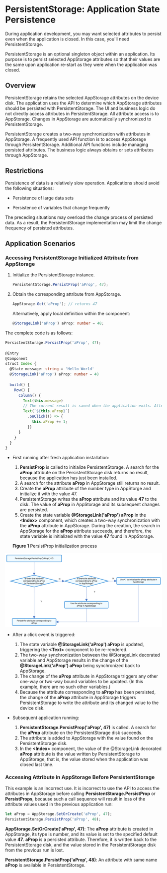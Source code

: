 # PersistentStorage: Application State Persistence


During application development, you may want selected attributes to persist even when the application is closed. In this case, you'll need PersistentStorage.


PersistentStorage is an optional singleton object within an application. Its purpose is to persist selected AppStorage attributes so that their values are the same upon application re-start as they were when the application was closed.


## Overview

PersistentStorage retains the selected AppStorage attributes on the device disk. The application uses the API to determine which AppStorage attributes should be persisted with PersistentStorage. The UI and business logic do not directly access attributes in PersistentStorage. All attribute access is to AppStorage. Changes in AppStorage are automatically synchronized to PersistentStorage.

PersistentStorage creates a two-way synchronization with attributes in AppStorage. A frequently used API function is to access AppStorage through PersistentStorage. Additional API functions include managing persisted attributes. The business logic always obtains or sets attributes through AppStorage.


## Restrictions

Persistence of data is a relatively slow operation. Applications should avoid the following situations:

- Persistence of large data sets

- Persistence of variables that change frequently

The preceding situations may overload the change process of persisted data. As a result, the PersistentStorage implementation may limit the change frequency of persisted attributes.


## Application Scenarios


### Accessing PersistentStorage Initialized Attribute from AppStorage

1. Initialize the PersistentStorage instance.

   ```ts
   PersistentStorage.PersistProp('aProp', 47);
   ```

2. Obtain the corresponding attribute from AppStorage.

   ```ts
   AppStorage.Get('aProp'); // returns 47
   ```

   Alternatively, apply local definition within the component:


   ```ts
   @StorageLink('aProp') aProp: number = 48;
   ```

The complete code is as follows:


```ts
PersistentStorage.PersistProp('aProp', 47);

@Entry
@Component
struct Index {
  @State message: string = 'Hello World'
  @StorageLink('aProp') aProp: number = 48

  build() {
    Row() {
      Column() {
        Text(this.message)
        // The current result is saved when the application exits. After the restart, the last saved result is displayed.
        Text(`${this.aProp}`)
          .onClick(() => {
            this.aProp += 1;
          })
      }
    }
  }
}
```

- First running after fresh application installation:
  1. **PersistProp** is called to initialize PersistentStorage. A search for the **aProp** attribute on the PersistentStorage disk returns no result, because the application has just been installed.  
  2. A search for the attribute **aProp** in AppStorage still returns no result.
  3. Create the **aProp** attribute of the number type in AppStorge and initialize it with the value 47.
  4. PersistentStorage writes the **aProp** attribute and its value **47** to the disk. The value of **aProp** in AppStorage and its subsequent changes are persisted.
  5. Create the state variable **\@StorageLink('aProp') aProp** in the **\<Index>** component, which creates a two-way synchronization with the **aProp** attribute in AppStorage. During the creation, the search in AppStorage for the **aProp** attribute succeeds, and therefore, the state variable is initialized with the value **47** found in AppStorage.

  **Figure 1** PersistProp initialization process 

![en-us_image_0000001553348833](figures/en-us_image_0000001553348833.png)

- After a click event is triggered:
  1. The state variable **\@StorageLink('aProp') aProp** is updated, triggering the **\<Text>** component to be re-rendered.
  2. The two-way synchronization between the \@StorageLink decorated variable and AppStorage results in the change of the **\@StorageLink('aProp') aProp** being synchronized back to AppStorage.
  3. The change of the **aProp** attribute in AppStorage triggers any other one-way or two-way bound variables to be updated. (In this example, there are no such other variables.)
  4. Because the attribute corresponding to **aProp** has been persisted, the change of the **aProp** attribute in AppStorage triggers PersistentStorage to write the attribute and its changed value to the device disk.

- Subsequent application running:
  1. **PersistentStorage.PersistProp('aProp', 47)** is called. A search for the **aProp** attribute on the PersistentStorage disk succeeds.
  2. The attribute is added to AppStorage with the value found on the PersistentStorage disk.
  3. In the **\<Index>** component, the value of the @StorageLink decorated **aProp** attribute is the value written by PersistentStorage to AppStorage, that is, the value stored when the application was closed last time.


### Accessing Attribute in AppStorage Before PersistentStorage

This example is an incorrect use. It is incorrect to use the API to access the attributes in AppStorage before calling **PersistentStorage.PersistProp** or **PersistProps**, because such a call sequence will result in loss of the attribute values used in the previous application run:


```ts
let aProp = AppStorage.SetOrCreate('aProp', 47);
PersistentStorage.PersistProp('aProp', 48);
```

**AppStorage.SetOrCreate('aProp', 47)**: The **aProp** attribute is created in AppStorage, its type is number, and its value is set to the specified default value **47**. **aProp** is a persisted attribute. Therefore, it is written back to the PersistentStorage disk, and the value stored in the PersistentStorage disk from the previous run is lost.

**PersistentStorage.PersistProp('aProp', 48)**: An attribute with same name **aProp** is available in PersistentStorage.
